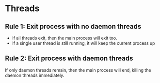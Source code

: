 
# Threads


## Rule 1: Exit process with no daemon threads

* If all threads exit, then the main process will exit too. 
* If a single user 
thread is still running, it will keep the current process up  


## Rule 2: Exit process with daemon threads

If only daemon threads remain, then the main process will end, killing the daemon threads immediately. 